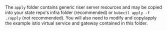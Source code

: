 The `apply` folder contains generic riser server resources and may be copied into your state repo's infra folder (recommended) or `kubectl apply -f ./apply` (not recommended). You will also need to modify and copy/apply the example istio virtual service and gateway contained in this folder.